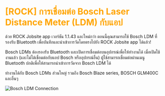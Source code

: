 # <span style="color: orange">[ROCK] การเชื่อมต่อ Bosch Laser Distance Meter (LDM) กับแอป</span>

ด้วย ROCK Jobsite app เวอร์ชัน 1.1.43 และใหม่กว่า ตอนนี้คุณสามารถใช้ Bosch LDM ที่รองรับ Bluetooth เพื่อบันทึกและนำเข้าการวัดโดยตรงไปยัง ROCK Jobsite app ได้แล้ว!

Bosch LDMs ต้องรองรับ Bluetooth และเปิดการเชื่อมต่อบนอุปกรณ์เพื่อให้ทำงานได้ เมื่อเปิดใช้งานแล้ว (และไม่ได้เชื่อมต่อกับแอป Bosch หรืออุปกรณ์อื่น) ผู้ใช้สามารถเชื่อมต่อผ่านเมนู Bluetooth ปกติเพื่อให้สามารถนำเข้าการวัดจาก Bosch LDM ได้

ทำงานได้กับ Bosch LDMs ส่วนใหญ่ รวมถึง Bosch Blaze series, BOSCH GLM400C และอื่นๆ

![Bosch LDM Connection](https://canada1.discourse-cdn.com/flex029/uploads/reekontools/original/1X/7d613f03d5c20745bdbf5aa3a36d5810f194354e.jpeg)
